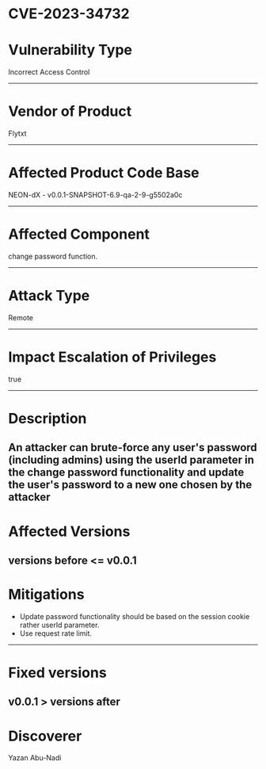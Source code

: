 # CVE-2023-34732 


# Vulnerability Type

Incorrect Access Control

 ------------------------------------------

# Vendor of Product
 Flytxt

 ------------------------------------------

 # Affected Product Code Base
 NEON-dX - v0.0.1-SNAPSHOT-6.9-qa-2-9-g5502a0c

 ------------------------------------------

 # Affected Component
 change password function.

 ------------------------------------------

 # Attack Type
 Remote

 ------------------------------------------

 # Impact Escalation of Privileges
 true

 ------------------------------------------

# Description
An attacker can brute-force any user's password (including admins) using the userId parameter in the change password functionality and update the user's password to a new one chosen by the attacker
 ------------------------------------------
# Affected Versions
 versions before <= v0.0.1
 ------------------------------------------
# Mitigations

* Update password functionality should be based on the session cookie rather userId parameter.
* Use request rate limit. 
------------------------------------------
# Fixed versions
 v0.0.1 > versions after
------------------------------------------
# Discoverer
 Yazan Abu-Nadi

